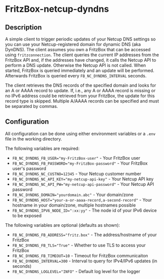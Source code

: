 # FritzBox-netcup-dyndns

## Description

A simple client to trigger periodic updates of your Netcup DNS settings so you can use your Netcup-registered domain for
dynamic DNS (aka DynDNS). The client assumes you own a FritzBox that can be accessed using `fritzconnection`. The client
queries the current IP addresses from the FritzBox API and, if the addresses have changed, it calls the Netcup API to
perform a DNS update. Otherwise the Netcup API is not called. When started, FritzBox is queried immediately and an
update will be performed. Afterwards FritzBox is queried every `FB_NC_DYNDNS_INTERVAL`
seconds.

The client retrieves the DNS records of the specified domain and looks for an A or AAAA record to update. If, i.e., any
A or AAAA record is missing or no IPv6 address could be retrieved from your FritzBox, the update for this record type is
skipped. Multiple A/AAAA records can be specified and must be separated by commas.

## Configuration

All configuration can be done using either environment variables or a `.env` file in the working directory.

The following variables are required:

* `FB_NC_DYNDNS_FB_USER="my-FritzBox-user"` - Your FritzBox user
* `FB_NC_DYNDNS_FB_PASSWORD="my-FritzBox-password"` - Your FritzBox user's password
* `FB_NC_DYNDNS_NC_CUSTNO=12345` - Your Netcup customer number
* `FB_NC_DYNDNS_NC_API_KEY="my-netcup-api-key"` - Your Netcup API key
* `FB_NC_DYNDNS_NC_API_PW="my-netcup-api-password"` - Your Netcup API password
* `FB_NC_DYNDNS_DOMAIN="yourdomain.abc"` - Your domain/zone
* `FB_NC_DYNDNS_HOST="your-a-or-aaaa-record,a-second-record"` - Your hostname in your domain/zone, multiple hostnames
  possible
* `FB_NC_DYNDNS_IPV6_NODE_ID=":xx:yy"` - The node id of your IPv6 device to be exposed

The following variables are optional (defaults as shown):

* `FB_NC_DYNDNS_FB_ADDRESS="fritz.box"` - The address/hostname of your FritzBox
* `FB_NC_DYNDNS_FB_TLS="True"` - Whether to use TLS to access your FritzBox
* `FB_NC_DYNDNS_FB_TIMEOUT=10` - Timeout for FritzBox communicaiton
* `FB_NC_DYNDNS_INTERVAL=300` - Interval to query for IPv4/IPv6 updates (in seconds)
* `FB_NC_DYNDNS_LOGLEVEL="INFO"` - Default log level for the logger
